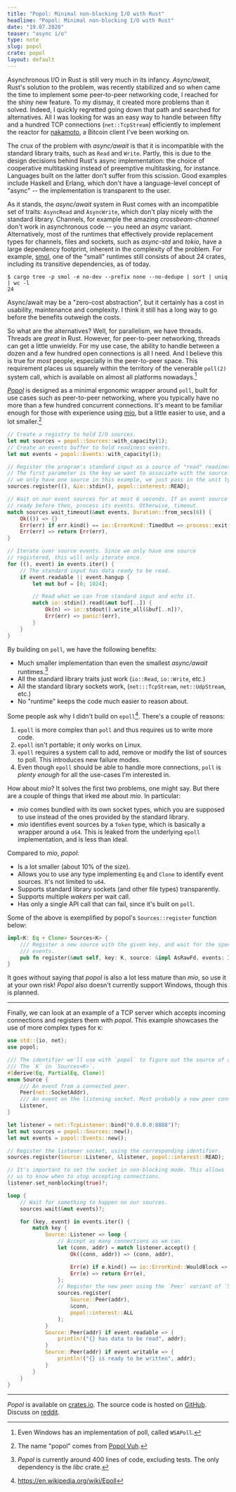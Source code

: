 ```yaml
---
title: "Popol: Minimal non-blocking I/O with Rust"
headline: "Popol: Minimal non-blocking I/O with Rust"
date: "19.07.2020"
teaser: "async i/o"
type: note
slug: popol
crate: popol
layout: default
---
```


Asynchronous I/O in Rust is still very much in its infancy. *Async/await*,
Rust's solution to the problem, was recently stabilized and so when came
the time to implement some peer-to-peer networking code, I reached for the shiny new
feature. To my dismay, it created more problems than it solved. Indeed, I quickly
regretted going down that path and searched for alternatives. All I was
looking for was an easy way to handle between fifty and a hundred TCP connections
(`net::TcpStream`) efficiently to implement the reactor for [nakamoto][], a
Bitcoin client I've been working on.

The crux of the problem with *async/await* is that it is incompatible with the
standard library traits, such as `Read` and `Write`. Partly, this is due to the
design decisions behind Rust's async implementation: the choice of cooperative
multitasking instead of preemptive multitasking, for instance.
Languages built on the latter don't suffer from this scission. Good examples
include Haskell and Erlang, which don't have a language-level concept of "async"
-- the implementation is transparent to the user.

As it stands, the *async/await* system in Rust comes with an incompatible set of
traits: `AsyncRead` and `AsyncWrite`, which don't play nicely with the standard
library. Channels, for example the amazing *crossbeam-channel* don't work in
asynchronous code -- you need an *async* variant. Alternatively, most of the
runtimes that effectively provide replacement types for channels, files and
sockets, such as *async-std* and *tokio*, have a large dependency footprint,
inherent in the complexity of the problem. For example, [smol][], one of the
"small" runtimes still consists of about 24 crates, including its transitive
dependencies, as of today.

    $ cargo tree -p smol -e no-dev --prefix none --no-dedupe | sort | uniq | wc -l
    24

Async/await may be a "zero-cost abstraction", but it certainly has a cost in
usability, maintenance and complexity. I think it still has a long way to go
before the benefits outweigh the costs.

So what are the alternatives? Well, for parallelism, we have threads. Threads
are *great* in Rust.  However, for peer-to-peer networking, threads can get a little
unwieldy. For my use case, the ability to handle between a dozen and a few
hundred open connections is all I need.  And I believe this is true for *most*
people, especially in the peer-to-peer space. This requirement  places us squarely
within the territory of the venerable `poll(2)` system call, which is available on
almost all platforms nowadays.[^1]

[*Popol*][code] is designed as a minimal ergonomic wrapper around `poll`,
built for use cases such as peer-to-peer networking, where you typically have
no more than a few hundred concurrent connections. It's meant to be familiar
enough for those with experience using [mio][], but a little easier to use, and
a lot smaller.[^2]

```rust
// Create a registry to hold I/O sources.
let mut sources = popol::Sources::with_capacity(1);
// Create an events buffer to hold readiness events.
let mut events = popol::Events::with_capacity(1);

// Register the program's standard input as a source of "read" readiness events.
// The first parameter is the key we want to associate with the source. Since
// we only have one source in this example, we just pass in the unit type.
sources.register((), &io::stdin(), popol::interest::READ);

// Wait on our event sources for at most 6 seconds. If an event source is
// ready before then, process its events. Otherwise, timeout.
match sources.wait_timeout(&mut events, Duration::from_secs(6)) {
    Ok(()) => {}
    Err(err) if err.kind() == io::ErrorKind::TimedOut => process::exit(1),
    Err(err) => return Err(err),
}

// Iterate over source events. Since we only have one source
// registered, this will only iterate once.
for ((), event) in events.iter() {
    // The standard input has data ready to be read.
    if event.readable || event.hangup {
        let mut buf = [0; 1024];

        // Read what we can from standard input and echo it.
        match io::stdin().read(&mut buf[..]) {
            Ok(n) => io::stdout().write_all(&buf[..n])?,
            Err(err) => panic!(err),
        }
    }
}
```

By building on `poll`, we have the following benefits:

* Much smaller implementation than even the smallest *async/await* runtimes.[^3]
* All the standard library traits just work (`io::Read`, `io::Write`, etc.)
* All the standard library sockets work, (`net:::TcpStream`, `net::UdpStream`, etc.)
* No "runtime" keeps the code much easier to reason about.

Some people ask why I didn't build on `epoll`[^4]. There's a couple of reasons:

1. `epoll` is more complex than `poll` and thus requires us to write more code.
2. `epoll` isn't portable; it only works on Linux.
3. `epoll` requires a system call to add, remove or modify the list of sources
   to poll. This introduces new failure modes.
4. Even though `epoll` should be able to handle more connections, `poll` is
   *plenty enough* for all the use-cases I'm interested in.

How about *mio*? It solves the first two problems, one might say. But
there are a couple of things that irked me about *mio*. In particular:

* *mio* comes bundled with its own socket types, which you are supposed to use
  instead of the ones provided by the standard library.
* *mio* identifies event sources by a `Token` type, which is basically a wrapper
  around a `u64`. This is leaked from the underlying `epoll` implementation,
  and is less than ideal.

Compared to *mio*, *popol*:

* Is a lot smaller (about 10% of the size).
* Allows you to use any type implementing `Eq` and `Clone` to identify event
  sources. It's not limited to `u64`.
* Supports standard library sockets (and other file types) transparently.
* Supports multiple *wakers* per wait call.
* Has only a single API call that can fail, since it's built on `poll`.

Some of the above is exemplified by popol's `Sources::register` function below:

```rust
impl<K: Eq + Clone> Sources<K> {
    /// Register a new source with the given key, and wait for the specified
    /// events.
    pub fn register(&mut self, key: K, source: &impl AsRawFd, events: Interest);
}
```

It goes without saying that *popol* is also a lot less mature than *mio*,
so use it at your own risk! *Popol* also doesn't currently support Windows,
though this is planned.

---

Finally, we can look at an example of a TCP server which accepts incoming
connections and registers them with *popol*. This example showcases the
use of more complex types for `K`:

```rust
use std::{io, net};
use popol;

/// The identifier we'll use with `popol` to figure out the source of an event.
/// The `K` in `Sources<K>`.
#[derive(Eq, PartialEq, Clone)]
enum Source {
    /// An event from a connected peer.
    Peer(net::SocketAddr),
    /// An event on the listening socket. Most probably a new peer connection.
    Listener,
}

let listener = net::TcpListener::bind("0.0.0.0:8888")?;
let mut sources = popol::Sources::new();
let mut events = popol::Events::new();

// Register the listener socket, using the corresponding identifier.
sources.register(Source::Listener, &listener, popol::interest::READ);

// It's important to set the socket in non-blocking mode. This allows
// us to know when to stop accepting connections.
listener.set_nonblocking(true)?;

loop {
    // Wait for something to happen on our sources.
    sources.wait(&mut events)?;

    for (key, event) in events.iter() {
        match key {
            Source::Listener => loop {
                // Accept as many connections as we can.
                let (conn, addr) = match listener.accept() {
                    Ok((conn, addr)) => (conn, addr),

                    Err(e) if e.kind() == io::ErrorKind::WouldBlock => break,
                    Err(e) => return Err(e),
                };
                // Register the new peer using the `Peer` variant of `Source`.
                sources.register(
                    Source::Peer(addr),
                    &conn,
                    popol::interest::ALL
                );
            }
            Source::Peer(addr) if event.readable => {
                println!("{} has data to be read", addr);
            }
            Source::Peer(addr) if event.writable => {
                println!("{} is ready to be written", addr);
            }
        }
    }
}
```

---

*Popol* is available on [crates.io][crate]. The source code is hosted on
[GitHub][code]. Discuss on [reddit][].

[^1]: Even Windows has an implementation of poll, called `WSAPoll`.
[^2]: The name "popol" comes from [Popol Vuh](https://en.wikipedia.org/wiki/Popol_Vuh).
[^3]: *Popol* is currently around 400 lines of code, excluding tests. The only dependency is the *libc* crate.
[^4]: <https://en.wikipedia.org/wiki/Epoll>

[nakamoto]: https://github.com/cloudhead/nakamoto
[smol]: https://crates.io/crates/smol
[mio]: https://crates.io/crates/mio
[code]: https://github.com/cloudhead/popol
[crate]: https://crates.io/crates/popol
[docs]: https://docs.rs/popol
[reddit]: https://www.reddit.com/r/rust/comments/htyyf3/popol_minimal_nonblocking_io_with_rust/
